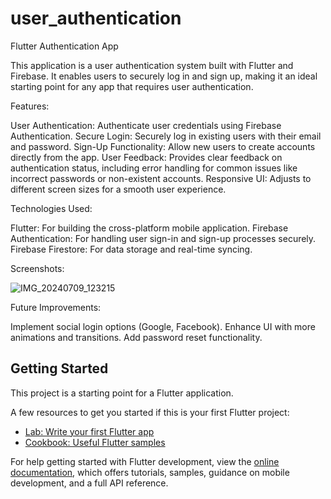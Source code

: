 # user_authentication

Flutter Authentication App

This application is a user authentication system built with Flutter and Firebase. It enables users to securely log in and sign up, making it an ideal starting point for any app that requires user authentication.

Features:

User Authentication: Authenticate user credentials using Firebase Authentication.
Secure Login: Securely log in existing users with their email and password.
Sign-Up Functionality: Allow new users to create accounts directly from the app.
User Feedback: Provides clear feedback on authentication status, including error handling for common issues like incorrect passwords or non-existent accounts.
Responsive UI: Adjusts to different screen sizes for a smooth user experience.

Technologies Used:

Flutter: For building the cross-platform mobile application.
Firebase Authentication: For handling user sign-in and sign-up processes securely.
Firebase Firestore: For data storage and real-time syncing.

Screenshots:

![IMG_20240709_123215](https://github.com/mrabdulla3/User-Authentication-App/assets/129673628/5621691b-dc17-445f-8792-730a7711b7a6)


Future Improvements:

Implement social login options (Google, Facebook).
Enhance UI with more animations and transitions.
Add password reset functionality.

## Getting Started

This project is a starting point for a Flutter application.

A few resources to get you started if this is your first Flutter project:

- [Lab: Write your first Flutter app](https://docs.flutter.dev/get-started/codelab)
- [Cookbook: Useful Flutter samples](https://docs.flutter.dev/cookbook)

For help getting started with Flutter development, view the
[online documentation](https://docs.flutter.dev/), which offers tutorials,
samples, guidance on mobile development, and a full API reference.

